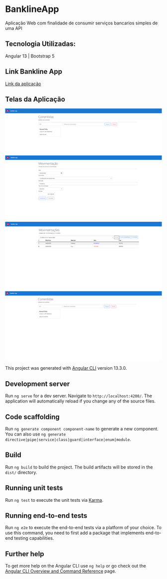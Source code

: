 # BanklineApp
Aplicação Web com finalidade de consumir serviços bancarios simples de uma API

## Tecnologia Utilizadas:
Angular 13 | Bootstrap 5 

## Link Bankline App
<a href="https://ken-bankline-app.herokuapp.com/">Link da aplicação</a>

## Telas da Aplicação
<img src="https://github.com/k3n3dfelix/bankline-app/blob/main/screens/correntistas.PNG"/>
<img src="https://github.com/k3n3dfelix/bankline-app/blob/main/screens/nova-movimentacao.PNG"/>
<img src="https://github.com/k3n3dfelix/bankline-app/blob/main/screens/movimentacoes.PNG"/>
<img src="https://github.com/k3n3dfelix/bankline-app/blob/main/screens/correntistas_atu.PNG"/>

This project was generated with [Angular CLI](https://github.com/angular/angular-cli) version 13.3.0.

## Development server

Run `ng serve` for a dev server. Navigate to `http://localhost:4200/`. The application will automatically reload if you change any of the source files.

## Code scaffolding

Run `ng generate component component-name` to generate a new component. You can also use `ng generate directive|pipe|service|class|guard|interface|enum|module`.

## Build

Run `ng build` to build the project. The build artifacts will be stored in the `dist/` directory.

## Running unit tests

Run `ng test` to execute the unit tests via [Karma](https://karma-runner.github.io).

## Running end-to-end tests

Run `ng e2e` to execute the end-to-end tests via a platform of your choice. To use this command, you need to first add a package that implements end-to-end testing capabilities.

## Further help

To get more help on the Angular CLI use `ng help` or go check out the [Angular CLI Overview and Command Reference](https://angular.io/cli) page.
